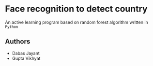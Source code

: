 # Face recognition to detect country

An active learning program based on random forest algorithm written in `Python`

## Authors
- Dabas Jayant
- Gupta Vikhyat

